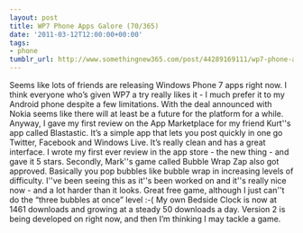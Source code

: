 ```yaml
---
layout: post
title: WP7 Phone Apps Galore (70/365)
date: '2011-03-12T12:00:00+00:00'
tags:
- phone
tumblr_url: http://www.somethingnew365.com/post/44289169111/wp7-phone-apps-galore-70365
---
```

Seems like lots of friends are releasing Windows Phone 7 apps right now. I think everyone who’s given WP7 a try really likes it - I much prefer it to my Android phone despite a few limitations. With the deal announced with Nokia seems like there will at least be a future for the platform for a while.
Anyway, I gave my first review on the App Marketplace for my friend Kurt''s app called Blastastic. It’s a simple app that lets you post quickly in one go Twitter, Facebook and Windows Live. It’s really clean and has a great interface. I wrote my first ever review in the app store - the new thing - and gave it 5 stars.
Secondly, Mark''s game called Bubble Wrap Zap also got approved. Basically you pop bubbles like bubble wrap in increasing levels of difficulty. I''ve been seeing this as it''s been worked on and it''s really nice now - and a lot harder than it looks. Great free game, although I just can''t do the “three bubbles at once” level :-(
My own Bedside Clock is now at 1461 downloads and growing at a steady 50 downloads a day. Version 2 is being developed on right now, and then I’m thinking I may tackle a game.
